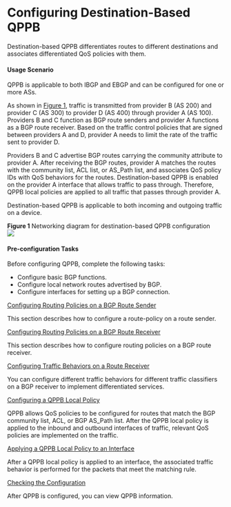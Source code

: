 Configuring Destination-Based QPPB
==================================

Destination-based QPPB differentiates routes to different destinations and associates differentiated QoS policies with them.

#### Usage Scenario

QPPB is applicable to both IBGP and EBGP and can be configured for one or more ASs.

As shown in [Figure 1](#EN-US_TASK_0172371435__fig_dc_ne_qos_cfg_202901), traffic is transmitted from provider B (AS 200) and provider C (AS 300) to provider D (AS 400) through provider A (AS 100). Providers B and C function as BGP route senders and provider A functions as a BGP route receiver. Based on the traffic control policies that are signed between providers A and D, provider A needs to limit the rate of the traffic sent to provider D.

Providers B and C advertise BGP routes carrying the community attribute to provider A. After receiving the BGP routes, provider A matches the routes with the community list, ACL list, or AS\_Path list, and associates QoS policy IDs with QoS behaviors for the routes. Destination-based QPPB is enabled on the provider A interface that allows traffic to pass through. Therefore, QPPB local policies are applied to all traffic that passes through provider A.

Destination-based QPPB is applicable to both incoming and outgoing traffic on a device.

**Figure 1** Networking diagram for destination-based QPPB configuration  
![](images/fig_dc_ne_qos_cfg_202901.png)  


#### Pre-configuration Tasks

Before configuring QPPB, complete the following tasks:

* Configure basic BGP functions.
* Configure local network routes advertised by BGP.
* Configure interfaces for setting up a BGP connection.


[Configuring Routing Policies on a BGP Route Sender](../../../../software/nev8r10_vrpv8r16/user/ne/adc_ne_qos_cfg_2030.html)

This section describes how to configure a route-policy on a route sender.

[Configuring Routing Policies on a BGP Route Receiver](../../../../software/nev8r10_vrpv8r16/user/ne/dc_ne_qos_cfg_2040.html)

This section describes how to configure routing policies on a BGP route receiver.

[Configuring Traffic Behaviors on a Route Receiver](../../../../software/nev8r10_vrpv8r16/user/ne/adc_ne_qos_cfg_2032.html)

You can configure different traffic behaviors for different traffic classifiers on a BGP receiver to implement differentiated services.

[Configuring a QPPB Local Policy](../../../../software/nev8r10_vrpv8r16/user/ne/dc_ne_qos_cfg_2041.html)

QPPB allows QoS policies to be configured for routes that match the BGP community list, ACL, or BGP AS\_Path list. After the QPPB local policy is applied to the inbound and outbound interfaces of traffic, relevant QoS policies are implemented on the traffic.

[Applying a QPPB Local Policy to an Interface](../../../../software/nev8r10_vrpv8r16/user/ne/dc_ne_qos_cfg_2036.html)

After a QPPB local policy is applied to an interface, the associated traffic behavior is performed for the packets that meet the matching rule.

[Checking the Configuration](../../../../software/nev8r10_vrpv8r16/user/ne/adc_ne_qos_cfg_2035.html)

After QPPB is configured, you can view QPPB information.